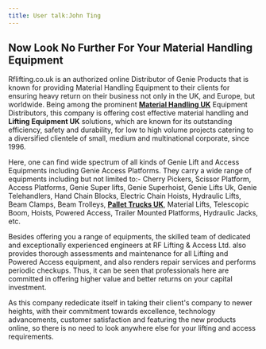 ```yaml
---
title: User talk:John Ting
---
```


**Now Look No Further For Your Material Handling Equipment**
------------------------------------------------------------

Rflifting.co.uk is an authorized online Distributor of Genie Products
that is known for providing Material Handling Equipment to their clients
for ensuring heavy return on their business not only in the UK, and
Europe, but worldwide. Being among the prominent **[Material Handling
UK](http://www.rflifting.co.uk/)** Equipment Distributors, this company
is offering cost effective material handling and **Lifting Equipment
UK** solutions, which are known for its outstanding efficiency, safety
and durability, for low to high volume projects catering to a
diversified clientele of small, medium and multinational corporate,
since 1996.

Here, one can find wide spectrum of all kinds of Genie Lift and Access
Equipments including Genie Access Platforms. They carry a wide range of
equipments including but not limited to:- Cherry Pickers, Scissor
Platform, Access Platforms, Genie Super lifts, Genie Superhoist, Genie
Lifts Uk, Genie Telehandlers, Hand Chain Blocks, Electric Chain Hoists,
Hydraulic Lifts, Beam Clamps, Beam Trolleys, **[Pallet Trucks
UK](http://www.rflifting.co.uk/)**, Material Lifts, Telescopic Boom,
Hoists, Powered Access, Trailer Mounted Platforms, Hydraulic Jacks, etc.

Besides offering you a range of equipments, the skilled team of
dedicated and exceptionally experienced engineers at RF Lifting & Access
Ltd. also provides thorough assessments and maintenance for all Lifting
and Powered Access equipment, and also renders repair services and
performs periodic checkups. Thus, it can be seen that professionals here
are committed in offering higher value and better returns on your
capital investment.

As this company rededicate itself in taking their client's company to
newer heights, with their commitment towards excellence, technology
advancements, customer satisfaction and featuring the new products
online, so there is no need to look anywhere else for your lifting and
access requirements.
